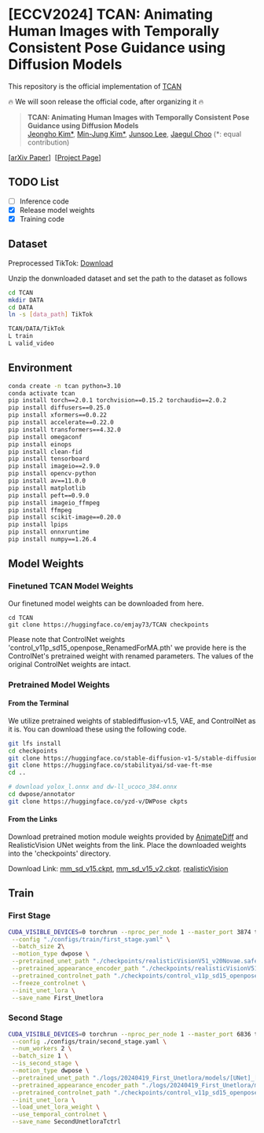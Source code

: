 # [ECCV2024] TCAN: Animating Human Images with Temporally Consistent Pose Guidance using Diffusion Models
This repository is the official implementation of [TCAN](https://arxiv.org/abs/2407.09012)

🔥 We will soon release the official code, after organizing it 🔥

> **TCAN: Animating Human Images with Temporally Consistent Pose Guidance using Diffusion Models**<br>
> [Jeongho Kim*](https://scholar.google.co.kr/citations?user=4SCCBFwAAAAJ&hl=ko/), [Min-Jung Kim*](https://emjay73.github.io/), [Junsoo Lee](https://ssuhan.github.io/), [Jaegul Choo](https://sites.google.com/site/jaegulchoo/) 
(*: equal contribution)

[[arXiv Paper](https://arxiv.org/abs/2407.09012)]&nbsp;
[[Project Page](https://eccv2024tcan.github.io/)]&nbsp;


## TODO List
- [ ] Inference code
- [x] Release model weights
- [x] Training code

## Dataset
Preprocessed TikTok: [Download](https://huggingface.co/datasets/rlawjdghek/TikTok/tree/main)

Unzip the donwnloaded dataset and set the path to the dataset as follows
```bash
cd TCAN
mkdir DATA
cd DATA
ln -s [data_path] TikTok 
```
```bash
TCAN/DATA/TikTok
L train
L valid_video
```

## Environment
```bash
conda create -n tcan python=3.10
conda activate tcan
pip install torch==2.0.1 torchvision==0.15.2 torchaudio==2.0.2
pip install diffusers==0.25.0
pip install xformers==0.0.22
pip install accelerate==0.22.0
pip install transformers==4.32.0
pip install omegaconf
pip install einops
pip install clean-fid
pip install tensorboard
pip install imageio==2.9.0
pip install opencv-python
pip install av==11.0.0
pip install matplotlib
pip install peft==0.9.0
pip install imageio_ffmpeg
pip install ffmpeg
pip install scikit-image==0.20.0
pip install lpips
pip install onnxruntime
pip install numpy==1.26.4
```

## Model Weights
### Finetuned TCAN Model Weights
Our finetuned model weights can be downloaded from here.
```
cd TCAN
git clone https://huggingface.co/emjay73/TCAN checkpoints
```
Please note that ControlNet weights 'control_v11p_sd15_openpose_RenamedForMA.pth' we provide here is the ControlNet's pretrained weight with renamed parameters.
The values of the original ControlNet weights are intact. 


### Pretrained Model Weights
#### From the Terminal
We utilize pretrained weights of stablediffusion-v1.5, VAE, and ControlNet as it is.
You can download these using the following code.
```bash
git lfs install
cd checkpoints 
git clone https://huggingface.co/stable-diffusion-v1-5/stable-diffusion-v1-5
git clone https://huggingface.co/stabilityai/sd-vae-ft-mse 
cd ..

# download yolox_l.onnx and dw-ll_ucoco_384.onnx
cd dwpose/annotator
git clone https://huggingface.co/yzd-v/DWPose ckpts
```

#### From the Links
Download pretrained motion module weights provided by [AnimateDiff](https://github.com/guoyww/animatediff/)
and RealisticVision UNet weights from the link.
Place the downloaded weights into the 'checkpoints' directory.

Download Link: 
[mm_sd_v15.ckpt](https://huggingface.co/guoyww/animatediff/blob/main/mm_sd_v15.ckpt), 
[mm_sd_v15_v2.ckpt](https://huggingface.co/guoyww/animatediff/blob/main/mm_sd_v15_v2.ckpt).
[realisticVision](https://huggingface.co/spaces/TianxingWu/FreeInit/resolve/09c34cd1aae3a2362d116970e60a9d4f0c562738/models/DreamBooth_LoRA/realisticVisionV51_v20Novae.safetensors?download=true)



## Train
### First Stage
```bash
CUDA_VISIBLE_DEVICES=0 torchrun --nproc_per_node 1 --master_port 3874 train.py \
 --config "./configs/train/first_stage.yaml" \
 --batch_size 2\
 --motion_type dwpose \
 --pretrained_unet_path "./checkpoints/realisticVisionV51_v20Novae.safetensors" \
 --pretrained_appearance_encoder_path "./checkpoints/realisticVisionV51_v20Novae.safetensors" \
 --pretrained_controlnet_path "./checkpoints/control_v11p_sd15_openpose_RenamedForMA.pth" \
 --freeze_controlnet \
 --init_unet_lora \
 --save_name First_Unetlora
```

### Second Stage
```bash
CUDA_VISIBLE_DEVICES=0 torchrun --nproc_per_node 1 --master_port 6836 train.py \
 --config ./configs/train/second_stage.yaml \
 --num_workers 2 \
 --batch_size 1 \
 --is_second_stage \
 --motion_type dwpose \
 --pretrained_unet_path "./logs/20240419_First_Unetlora/models/[UNet]_[Epoch=1]_[Iter=100]_[loss=0.1025].ckpt" \
 --pretrained_appearance_encoder_path "./logs/20240419_First_Unetlora/models/[AppearanceEncoder]_[Epoch=1]_[Iter=100]_[loss=0.1025].ckpt" \
 --pretrained_controlnet_path "./checkpoints/control_v11p_sd15_openpose_RenamedForMA.pth" \
 --init_unet_lora \
 --load_unet_lora_weight \
 --use_temporal_controlnet \
 --save_name SecondUnetloraTctrl
```
